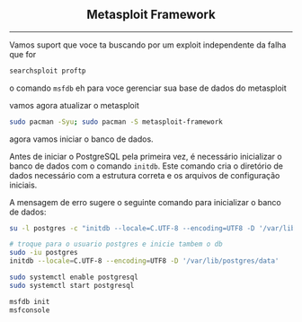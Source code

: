 <h2 align="center"> Metasploit Framework</h2>
<hr>

Vamos suport que voce ta buscando  por um exploit independente da falha que for 

```sh
searchsploit proftp
```

o comando `msfdb` eh para voce gerenciar sua base de dados do metasploit

vamos agora atualizar o metasploit

```sh
sudo pacman -Syu; sudo pacman -S metasploit-framework
```

agora vamos iniciar o banco de dados.

Antes de iniciar o PostgreSQL pela primeira vez, é necessário inicializar o banco de dados com o comando `initdb`. Este comando cria o diretório de dados necessário com a estrutura correta e os arquivos de configuração iniciais.

A mensagem de erro sugere o seguinte comando para inicializar o banco de dados:

```sh
su -l postgres -c "initdb --locale=C.UTF-8 --encoding=UTF8 -D '/var/lib/postgres/data'"

# troque para o usuario postgres e inicie tambem o db
sudo -iu postgres
initdb --locale=C.UTF-8 --encoding=UTF8 -D '/var/lib/postgres/data'

sudo systemctl enable postgresql
sudo systemctl start postgresql

msfdb init
msfconsole
```

